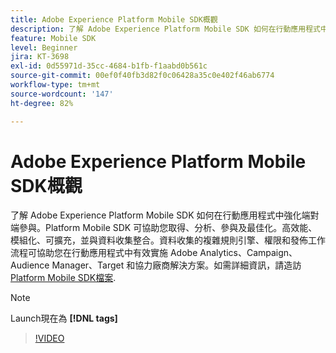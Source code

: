 ```yaml
---
title: Adobe Experience Platform Mobile SDK概觀
description: 了解 Adobe Experience Platform Mobile SDK 如何在行動應用程式中強化端對端參與。Platform Mobile SDK 可協助您取得、分析、參與及最佳化。高效能、模組化、可擴充，並與資料收集整合。資料收集的複雜規則引擎、權限和發佈工作流程可協助您在行動應用程式中有效實施 Adobe Analytics、Campaign、Audience Manager、Target 和協力廠商解決方案。
feature: Mobile SDK
level: Beginner
jira: KT-3698
exl-id: 0d55971d-35cc-4684-b1fb-f1aabd0b561c
source-git-commit: 00ef0f40fb3d82f0c06428a35c0e402f46ab6774
workflow-type: tm+mt
source-wordcount: '147'
ht-degree: 82%

---
```


# Adobe Experience Platform Mobile SDK概觀

了解 Adobe Experience Platform Mobile SDK 如何在行動應用程式中強化端對端參與。Platform Mobile SDK 可協助您取得、分析、參與及最佳化。高效能、模組化、可擴充，並與資料收集整合。資料收集的複雜規則引擎、權限和發佈工作流程可協助您在行動應用程式中有效實施 Adobe Analytics、Campaign、Audience Manager、Target 和協力廠商解決方案。如需詳細資訊，請造訪 [Platform Mobile SDK檔案](https://developer.adobe.com/client-sdks/documentation/).

>[!NOTE]
>
> Launch現在為 **[!DNL tags]**

>[!VIDEO](https://video.tv.adobe.com/v/28948?learn=on)
